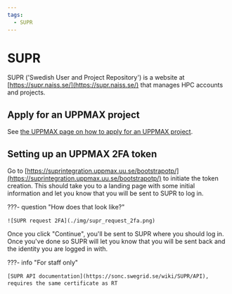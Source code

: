 ```yaml
---
tags:
  - SUPR
---
```


# SUPR

SUPR ('Swedish User and Project Repository') is a website
at [https://supr.naiss.se/](https://supr.naiss.se/) that
manages HPC accounts and projects.

## Apply for an UPPMAX project

See [the UPPMAX page on how to apply for an UPPMAX project](project_apply.md).

## Setting up an UPPMAX 2FA token

Go to [https://suprintegration.uppmax.uu.se/bootstrapotp/](https://suprintegration.uppmax.uu.se/bootstrapotp/)
to initiate the token
creation. This should take you to a landing page with some initial
information and let you know that you will be sent to SUPR to log in.

???- question "How does that look like?"

    ![SUPR request 2FA](./img/supr_request_2fa.png)

Once you click "Continue", you'll be sent to SUPR where you should log in.
Once you've done so SUPR will let you know that you will be sent back
and the identity you are logged in with.

???- info "For staff only"

    [SUPR API documentation](https://sonc.swegrid.se/wiki/SUPR/API),
    requires the same certificate as RT
